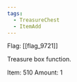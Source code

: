```yaml
---
tags:
  - TreasureChest
  - ItemAdd
---
```

Flag: [[flag_9721]]

Treasure box function.

Item: 510
Amount: 1